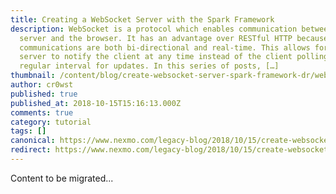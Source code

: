 ```yaml
---
title: Creating a WebSocket Server with the Spark Framework
description: WebSocket is a protocol which enables communication between the
  server and the browser. It has an advantage over RESTful HTTP because
  communications are both bi-directional and real-time. This allows for the
  server to notify the client at any time instead of the client polling on a
  regular interval for updates. In this series of posts, […]
thumbnail: /content/blog/create-websocket-server-spark-framework-dr/websocket-server-spark.png
author: cr0wst
published: true
published_at: 2018-10-15T15:16:13.000Z
comments: true
category: tutorial
tags: []
canonical: https://www.nexmo.com/legacy-blog/2018/10/15/create-websocket-server-spark-framework-dr
redirect: https://www.nexmo.com/legacy-blog/2018/10/15/create-websocket-server-spark-framework-dr
---
```


Content to be migrated...
